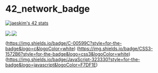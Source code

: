 # 42_network_badge

[![jaeskim's 42 stats](https://badge42.herokuapp.com/api/stats/oouazize?privacyEmail=true)](https://github.com/JaeSeoKim/badge42)

<a href="https://github.com/oouazize?tab=repositories">
  <img align="center" src="https://github-readme-stats.vercel.app/api/top-langs/?username=oouazize&theme=dark"/>
</a>
<a href="https://github.com/oouazize?tab=repositories">
 <img align="center" src="https://github-readme-stats.vercel.app/api?username=oouazize&line_height=40&show_icons=true&theme=dark">
</a>

(https://img.shields.io/badge/C-00599C?style=for-the-badge&logo=c&logoColor=white)  (https://img.shields.io/badge/CSS3-1572B6?style=for-the-badge&logo=css3&logoColor=white)  	(https://img.shields.io/badge/JavaScript-323330?style=for-the-badge&logo=javascript&logoColor=F7DF1E)
